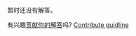
暂时还没有解答。

有兴趣[贡献你的解答](https://github.com/BFEdev/BFE.dev-solutions/blob/main/problem/remove-duplicates-from-an-array_zh.md)吗? [Contribute guidline](https://github.com/BFEdev/BFE.dev-solutions#how-to-contribute)
